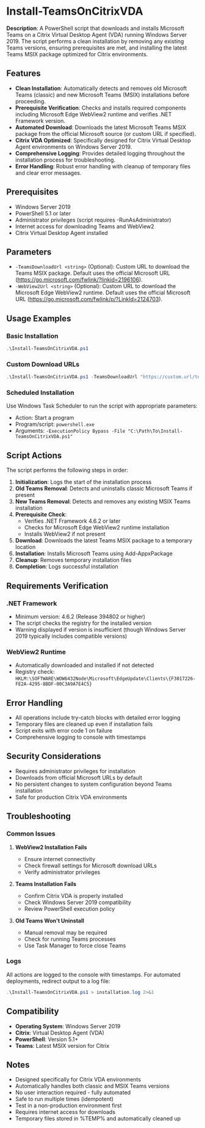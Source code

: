 # Install-TeamsOnCitrixVDA

**Description**: A PowerShell script that downloads and installs Microsoft Teams on a Citrix Virtual Desktop Agent (VDA) running Windows Server 2019. The script performs a clean installation by removing any existing Teams versions, ensuring prerequisites are met, and installing the latest Teams MSIX package optimized for Citrix environments.

## Features

- **Clean Installation**: Automatically detects and removes old Microsoft Teams (classic) and new Microsoft Teams (MSIX) installations before proceeding.
- **Prerequisite Verification**: Checks and installs required components including Microsoft Edge WebView2 runtime and verifies .NET Framework version.
- **Automated Download**: Downloads the latest Microsoft Teams MSIX package from the official Microsoft source (or custom URL if specified).
- **Citrix VDA Optimized**: Specifically designed for Citrix Virtual Desktop Agent environments on Windows Server 2019.
- **Comprehensive Logging**: Provides detailed logging throughout the installation process for troubleshooting.
- **Error Handling**: Robust error handling with cleanup of temporary files and clear error messages.

## Prerequisites

- Windows Server 2019
- PowerShell 5.1 or later
- Administrator privileges (script requires -RunAsAdministrator)
- Internet access for downloading Teams and WebView2
- Citrix Virtual Desktop Agent installed

## Parameters

- `-TeamsDownloadUrl <string>` (Optional): Custom URL to download the Teams MSIX package. Default uses the official Microsoft URL (https://go.microsoft.com/fwlink/?linkid=2196106).
- `-WebView2Url <string>` (Optional): Custom URL to download the Microsoft Edge WebView2 runtime. Default uses the official Microsoft URL (https://go.microsoft.com/fwlink/p/?LinkId=2124703).

## Usage Examples

### Basic Installation
```powershell
.\Install-TeamsOnCitrixVDA.ps1
```

### Custom Download URLs
```powershell
.\Install-TeamsOnCitrixVDA.ps1 -TeamsDownloadUrl "https://custom.url/teams.msix" -WebView2Url "https://custom.url/webview2.exe"
```

### Scheduled Installation
Use Windows Task Scheduler to run the script with appropriate parameters:
- Action: Start a program
- Program/script: `powershell.exe`
- Arguments: `-ExecutionPolicy Bypass -File "C:\Path\To\Install-TeamsOnCitrixVDA.ps1"`

## Script Actions

The script performs the following steps in order:

1. **Initialization**: Logs the start of the installation process
2. **Old Teams Removal**: Detects and uninstalls classic Microsoft Teams if present
3. **New Teams Removal**: Detects and removes any existing MSIX Teams installation
4. **Prerequisite Check**:
   - Verifies .NET Framework 4.6.2 or later
   - Checks for Microsoft Edge WebView2 runtime installation
   - Installs WebView2 if not present
5. **Download**: Downloads the latest Teams MSIX package to a temporary location
6. **Installation**: Installs Microsoft Teams using Add-AppxPackage
7. **Cleanup**: Removes temporary installation files
8. **Completion**: Logs successful installation

## Requirements Verification

### .NET Framework
- Minimum version: 4.6.2 (Release 394802 or higher)
- The script checks the registry for the installed version
- Warning displayed if version is insufficient (though Windows Server 2019 typically includes compatible versions)

### WebView2 Runtime
- Automatically downloaded and installed if not detected
- Registry check: `HKLM:\SOFTWARE\WOW6432Node\Microsoft\EdgeUpdate\Clients\{F3017226-FE2A-4295-8BDF-00C3A9A7E4C5}`

## Error Handling

- All operations include try-catch blocks with detailed error logging
- Temporary files are cleaned up even if installation fails
- Script exits with error code 1 on failure
- Comprehensive logging to console with timestamps

## Security Considerations

- Requires administrator privileges for installation
- Downloads from official Microsoft URLs by default
- No persistent changes to system configuration beyond Teams installation
- Safe for production Citrix VDA environments

## Troubleshooting

### Common Issues

1. **WebView2 Installation Fails**
   - Ensure internet connectivity
   - Check firewall settings for Microsoft download URLs
   - Verify administrator privileges

2. **Teams Installation Fails**
   - Confirm Citrix VDA is properly installed
   - Check Windows Server 2019 compatibility
   - Review PowerShell execution policy

3. **Old Teams Won't Uninstall**
   - Manual removal may be required
   - Check for running Teams processes
   - Use Task Manager to force close Teams

### Logs
All actions are logged to the console with timestamps. For automated deployments, redirect output to a log file:
```powershell
.\Install-TeamsOnCitrixVDA.ps1 > installation.log 2>&1
```

## Compatibility

- **Operating System**: Windows Server 2019
- **Citrix**: Virtual Desktop Agent (VDA)
- **PowerShell**: Version 5.1+
- **Teams**: Latest MSIX version for Citrix

## Notes

- Designed specifically for Citrix VDA environments
- Automatically handles both classic and MSIX Teams versions
- No user interaction required - fully automated
- Safe to run multiple times (idempotent)
- Test in a non-production environment first
- Requires internet access for downloads
- Temporary files stored in %TEMP% and automatically cleaned up
